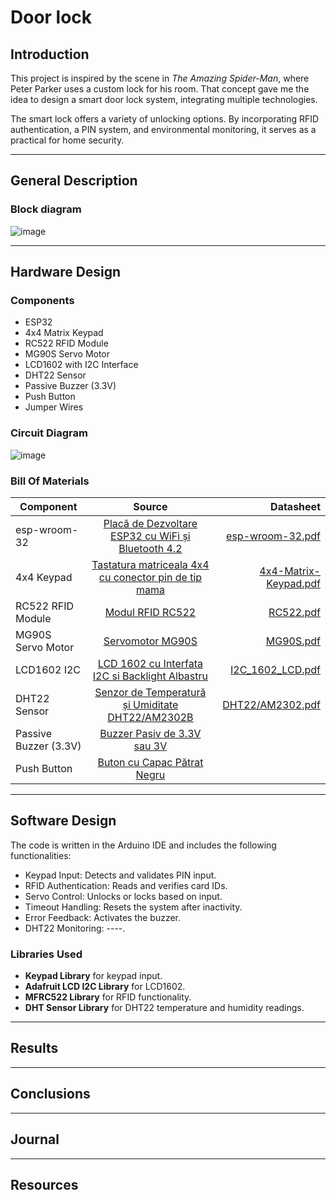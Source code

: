 # Door lock
## **Introduction**  
This project is inspired by the scene in *The Amazing Spider-Man*, where Peter Parker uses a custom lock for his room. That concept gave me the idea to design a smart door lock system, integrating multiple technologies.  

The smart lock offers a variety of unlocking options. By incorporating RFID authentication, a PIN system, and environmental monitoring, it serves as a practical for home security.  

---

## **General Description**  

### **Block diagram** 
![image](https://github.com/user-attachments/assets/5473a27d-8957-4b9f-88d8-1ce1f4d13d21)

---

## **Hardware Design**  
### **Components**  
- ESP32
- 4x4 Matrix Keypad 
- RC522 RFID Module 
- MG90S Servo Motor
- LCD1602 with I2C Interface 
- DHT22 Sensor  
- Passive Buzzer (3.3V)
- Push Button  
- Jumper Wires 

### **Circuit Diagram**  
![image](https://github.com/user-attachments/assets/70a7cc01-8c9b-4025-a7ff-f25d22cb607b)


### **Bill Of Materials**
| Component             | Source                                                                                                                                                       | Datasheet |
| --------------------- |:------------------------------------------------------------------------------------------------------------------------------------------------------------:| ---------:|
| esp-wroom-32          | [Placă de Dezvoltare ESP32 cu WiFi și Bluetooth 4.2](https://www.optimusdigital.ro/ro/placi-cu-bluetooth/4371-placa-de-dezvoltare-esp32-cu-wifi-i-bluetooth-42.html?search_query=ESP32+&results=28)|[esp-wroom-32.pdf](https://github.com/user-attachments/files/18102841/esp-wroom-32_datasheet_en.pdf)|
| 4x4 Keypad            | [Tastatura matriceala 4x4 cu conector pin de tip mama](https://www.optimusdigital.ro/ro/senzori-senzori-de-atingere/470-tastatura-matriceala-4x4-cu-conector-pin-de-tip-mama.html?search_query=4x4+keypad&results=4) |[4x4-Matrix-Keypad.pdf](https://github.com/user-attachments/files/18102987/27899-4x4-Matrix-Membrane-Keypad-v1.2.pdf)|
| RC522 RFID Module     | [Modul RFID RC522](https://www.optimusdigital.ro/ro/wireless-rfid/67-modul-cititor-rfid-mfrc522.html?search_query=rfid+rc522&results=5)|[RC522.pdf](https://github.com/user-attachments/files/18102988/RC522.pdf)|
| MG90S Servo Motor     | [Servomotor MG90S](https://www.optimusdigital.ro/ro/motoare-servomotoare/271-servomotor-mg90s.html?search_query=mg90s&results=1)|[MG90S.pdf](https://github.com/user-attachments/files/18102995/MG90S_Tower-Pro.pdf)|
| LCD1602 I2C           | [LCD 1602 cu Interfata I2C si Backlight Albastru](https://www.optimusdigital.ro/ro/optoelectronice-lcd-uri/2894-lcd-cu-interfata-i2c-si-backlight-albastru.html?search_query=lcd+i2c&results=17)|[I2C_1602_LCD.pdf](https://github.com/user-attachments/files/18103080/I2C_1602_LCD.pdf)|
| DHT22 Sensor          | [Senzor de Temperatură și Umiditate DHT22/AM2302B](https://www.optimusdigital.ro/ro/senzori-senzori-de-temperatura/3157-senzor-de-temperatura-i-umiditate-dht22am2302b.html?search_query=dht22&results=6)|[DHT22/AM2302.pdf](https://github.com/user-attachments/files/18103083/Digital%2Bhumidity%2Band%2Btemperature%2Bsensor%2BAM2302.pdf)|
| Passive Buzzer (3.3V) | [Buzzer Pasiv de 3.3V sau 3V](https://www.optimusdigital.ro/ro/audio-buzzere/12247-buzzer-pasiv-de-33v-sau-3v.html?search_query=buzzer+3&results=62)                                        |           |
| Push Button           | [Buton cu Capac Pătrat Negru](https://www.optimusdigital.ro/ro/butoane-i-comutatoare/1117-buton-cu-capac-patrat-negru.html?search_query=buton&results=215)                                  |           |

---

## **Software Design**  
The code is written in the Arduino IDE and includes the following functionalities:  
- Keypad Input: Detects and validates PIN input.  
- RFID Authentication: Reads and verifies card IDs.  
- Servo Control: Unlocks or locks based on input.  
- Timeout Handling: Resets the system after inactivity.  
- Error Feedback: Activates the buzzer.  
- DHT22 Monitoring: ----.  

### **Libraries Used**  
- **Keypad Library** for keypad input.  
- **Adafruit LCD I2C Library** for LCD1602.  
- **MFRC522 Library** for RFID functionality.  
- **DHT Sensor Library** for DHT22 temperature and humidity readings.  

---

## **Results**  

---

## **Conclusions**  

---

## **Journal**  

---

## **Resources**  
